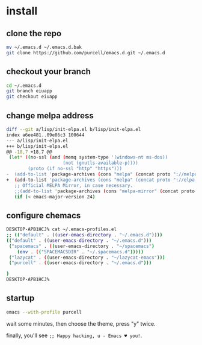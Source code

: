 # install #

## clone the repo ##

```bash
mv ~/.emacs.d ~/.emacs.d.bak
git clone https://github.com/purcell/emacs.d.git ~/.emacs.d
```

## checkout your branch ##

```bash
cd ~/.emacs.d
git branch eiuapp
git checkout eiuapp
```

## change melpa address ##

```bash
diff --git a/lisp/init-elpa.el b/lisp/init-elpa.el
index a6ee481..09e86c3 100644
--- a/lisp/init-elpa.el
+++ b/lisp/init-elpa.el
@@ -18,7 +18,7 @@
 (let* ((no-ssl (and (memq system-type '(windows-nt ms-dos))
                     (not (gnutls-available-p))))
        (proto (if no-ssl "http" "https")))
-  (add-to-list 'package-archives (cons "melpa" (concat proto "://melpa.org/packages/")) t)
+  (add-to-list 'package-archives (cons "melpa" (concat proto "://elpa.emacs-china.org/melpa/")) t)
   ;; Official MELPA Mirror, in case necessary.
   ;;(add-to-list 'package-archives (cons "melpa-mirror" (concat proto "://www.mirrorservice.org/sites/melpa.org/packages/")) t)
   (if (< emacs-major-version 24)
```

## configure chemacs ##

```bash
DESKTOP-APB1HCJ% cat ~/.emacs-profiles.el
;; (("default" . ((user-emacs-directory . "~/.emacs.d"))))
(("default" . ((user-emacs-directory . "~/.emacs.d")))
 ("spacemacs" . ((user-emacs-directory . "~/spacemacs")
    (env . (("SPACEMACSDIR" . "~/.spacemacs.d")))))
 ("lazycat" . ((user-emacs-directory . "~/lazycat-emacs")))
 ("purcell" . ((user-emacs-directory . "~/.emacs.d")))

)
DESKTOP-APB1HCJ%
```

## startup ##

```bash
emacs --with-profile purcell
```

wait some minutes, then choose the theme, press "y" twice.

finally, you'll see `;; Happy hacking, u - Emacs ♥ you!`.

